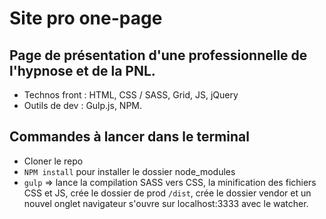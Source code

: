 # Site pro one-page

## Page de présentation d'une professionnelle de l'hypnose et de la PNL.

* Technos front : HTML, CSS / SASS, Grid, JS, jQuery
* Outils de dev : Gulp.js, NPM.

## Commandes à lancer dans le terminal

* Cloner le repo
* `NPM install` pour installer le dossier node_modules
* `gulp` => lance la compilation SASS vers CSS, la minification des fichiers CSS et JS, crée le dossier de prod `/dist`, crée le dossier vendor et un nouvel onglet navigateur s'ouvre sur localhost:3333 avec le watcher.